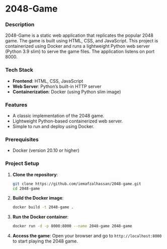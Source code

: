 # 2048-Game

### **Description**
2048-Game is a static web application that replicates the popular 2048 game. The game is built using HTML, CSS, and JavaScript. This project is containerized using Docker and runs a lightweight Python web server (Python 3.9 slim) to serve the game files. The application listens on port 8000.

### **Tech Stack**
- **Frontend**: HTML, CSS, JavaScript
- **Web Server**: Python’s built-in HTTP server
- **Containerization**: Docker (using Python slim image)

### **Features**
- A classic implementation of the 2048 game.
- Lightweight Python-based containerized web server.
- Simple to run and deploy using Docker.

### **Prerequisites**
- Docker (version 20.10 or higher)

### **Project Setup**

1. **Clone the repository**:
   ```bash
   git clone https://github.com/iemafzalhassan/2048-game.git
   cd 2048-game
   ```

2. **Build the Docker image**:
   ```bash
   docker build -t 2048-game .
   ```

3. **Run the Docker container**:
   ```bash
   docker run -d -p 8000:8000 --name 2048-game 2048-game
   ```

4. **Access the game**:
   Open your browser and go to `http://localhost:8000` to start playing the 2048 game.
